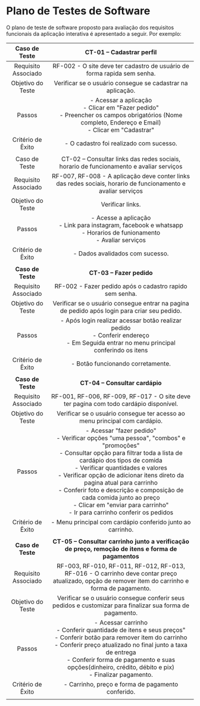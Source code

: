 # Plano de Testes de Software

O plano de teste de software proposto para avaliação dos requisitos funcionais da aplicação interativa é apresentado a seguir.
Por exemplo:
 
| **Caso de Teste** 	| **CT-01 – Cadastrar perfil** 	|
|:---:	|:---:	|
|	Requisito Associado 	| RF-002 - O site deve ter cadastro de usuário de forma rapida sem senha.
| Objetivo do Teste 	| Verificar se o usuário consegue se cadastrar na aplicação. |
| Passos 	| - Acessar a aplicação <br> - Clicar em "Fazer pedido" <br> - Preencher os campos obrigatórios (Nome completo, Endereço e Email) <br> - Clicar em "Cadastrar" |
|Critério de Êxito | - O cadastro foi realizado com sucesso. |
|  	|  	|
| Caso de Teste 	| CT-02 – Consultar links das redes sociais, horario de funcionamento e avaliar serviços	|
|Requisito Associado | RF-007, RF-008	- A aplicação deve conter links das redes sociais, horario de funcionamento e avaliar serviços |
| Objetivo do Teste 	| Verificar links. |
| Passos 	| - Acesse a aplicação <br> - Link para instagram, facebook e whatsapp <br> - Horarios de funionamento <br> - Avaliar serviços <br>
|Critério de Êxito | - Dados avalidados com sucesso. |
|  	|  	|
| **Caso de Teste** 	| **CT-03 – Fazer pedido** 	|
|	Requisito Associado 	| RF-002 - Fazer pedido após o cadastro rapido sem senha.
| Objetivo do Teste 	| Verificar se o usuário consegue entrar na pagina de pedido após login para criar seu pedido. |
| Passos 	| - Após login realizar acessar botão realizar pedido <br> - Conferir endereço <br> - Em Seguida entrar no menu principal conferindo os itens |
|Critério de Êxito | - Botão funcionando corretamente. |
|  	|  	|
| **Caso de Teste** 	| **CT-04 – Consultar cardápio** 	|
|	Requisito Associado 	| RF-001, RF-006, RF-009, RF-017 - O site deve ter pagina com todo cardápio disponível.
| Objetivo do Teste 	| Verificar se o usuário consegue ter acesso ao menu principal com cardápio. |
| Passos 	| - Acessar "fazer pedido" <br> - Verificar opções "uma pessoa", "combos" e "promoções" <br> - Consultar opção para filtrar toda a lista de cardápio dos tipos de comida <br> - Verificar quantidades e valores <br> - Verificar opção de adicionar itens direto da pagina atual para carrinho <br> - Conferir foto e descrição e composição de cada comida junto ao preço <br> - Clicar em "enviar para carrinho" <br> - Ir para carrinho conferir os pedidos |
|Critério de Êxito | - Menu principal com cardápio conferido junto ao carrinho. |
|  	|  	|
| **Caso de Teste** 	| **CT-05 – Consultar carrinho junto a verificação de preço, remoção de itens e forma de pagamentos** 	|
|	Requisito Associado 	|RF-003, RF-010, RF-011, RF-012, RF-013, RF-016 - O carrinho deve contar preço atualizado, opção de remover item do carrinho e forma de pagamento.
| Objetivo do Teste 	| Verificar se o usuário consegue conferir seus pedidos e customizar para finalizar sua forma de pagamento. |
| Passos 	| - Acessar carrinho <br> - Conferir quantidade de itens e seus preços" <br> - Conferir botão para remover item do carrinho <br> - Conferir preço atualizado no final junto a taxa de entrega <br> - Conferir forma de pagamento e suas opções(dinheiro, crédito, débito e pix) <br> - Finalizar pagamento. |
|Critério de Êxito | - Carrinho, preço e forma de pagamento conferido. |
|  	|  	|


